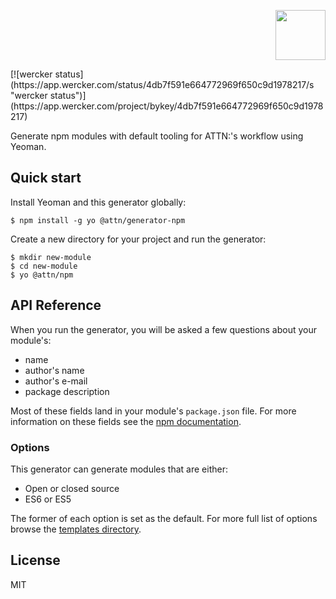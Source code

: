 <p align='right'><img src="https://s3.amazonaws.com/uploads.hipchat.com/133247/964958/yArWHi5iMIqyOmp/attn_logo--dark-01.jpg" width="80"/></p>
[![wercker status](https://app.wercker.com/status/4db7f591e664772969f650c9d1978217/s "wercker status")](https://app.wercker.com/project/bykey/4db7f591e664772969f650c9d1978217)

Generate npm modules with default tooling for ATTN:'s workflow using Yeoman.

## Quick start

Install Yeoman and this generator globally:

```
$ npm install -g yo @attn/generator-npm
```

Create a new directory for your project and run the generator:

```
$ mkdir new-module
$ cd new-module
$ yo @attn/npm
```

## API Reference

When you run the generator, you will be asked a few questions about your module's:

- name
- author's name
- author's e-mail
- package description

Most of these fields land in your module's `package.json` file. For more information on these fields see the [npm documentation](https://docs.npmjs.com/files/package.json).

### Options

This generator can generate modules that are either:

- Open or closed source
- ES6 or ES5

The former of each option is set as the default. For more full list of options browse the [templates directory](https://github.com/attn/generator-npm/tree/master/app/templates).

## License

MIT
